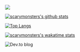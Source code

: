 ![](https://github-profile-trophy.vercel.app/?username=scarymonsters&row=1)


[![scarymonsters's github stats](https://github-readme-stats.vercel.app/api?username=scarymonsters&show_icons=true&theme=gruvbox)](https://github.com/scarymonsters/github-readme-stats)

[![Top Langs](https://github-readme-stats.vercel.app/api/top-langs/?username=scarymonsters&layout=compact)](https://github.com/scarymonsters/github-readme-stats)

[![scarymonsters's wakatime stats](https://github-readme-stats.vercel.app/api/wakatime?username=scarymonsters)](https://github.com/scarymonsters/github-readme-stats)

![Dev.to blog](https://img.shields.io/badge/dev.to-0A0A0A?style=for-the-badge&logo=dev.to&logoColor=white)

 
 

